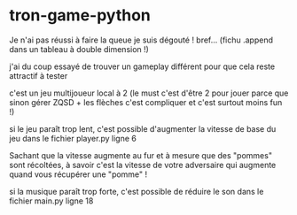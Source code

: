 # tron-game-python
Je n'ai pas réussi à faire la queue je suis dégouté ! bref... (fichu .append dans un tableau à double dimension !)

j'ai du coup essayé de trouver un gameplay différent pour que cela reste attractif à tester

c'est un jeu multijoueur local à 2 (le must c'est d'être 2 pour jouer parce que sinon gérer ZQSD + les flèches c'est compliquer et c'est surtout moins fun !)

si le jeu paraît trop lent, c'est possible d'augmenter la vitesse de base du jeu dans le fichier player.py ligne 6

Sachant que la vitesse augmente au fur et à mesure que des "pommes" sont récoltées, à savoir c'est la vitesse de votre adversaire qui augmente quand vous récupérer une "pomme" !

si la musique paraît trop forte, c'est possible de réduire le son dans le fichier main.py ligne 18
